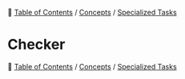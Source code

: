 🔖 [Table of Contents](../../README.md) / [Concepts](../README.md) / [Specialized Tasks](README.md)

# Checker

🔖 [Table of Contents](../../README.md) / [Concepts](../README.md) / [Specialized Tasks](README.md)
